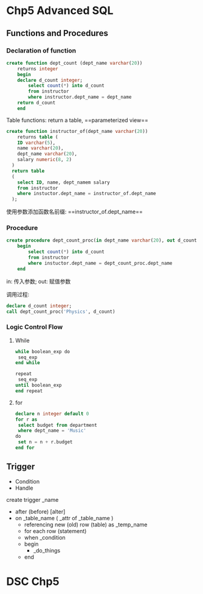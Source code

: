 # Chp5 Advanced SQL

## Functions and Procedures

### Declaration of function

```sql
create function dept_count (dept_name varchar(20))
	returns integer
	begin
	declare d_count integer;
		select count(*) into d_count
		from instructor
		where instructor.dept_name = dept_name
	return d_count
	end
```

Table functions: return a table, ==parameterized view==

```sql
create function instructor_of(dept_name varchar(20))
	returns table (
  	ID varchar(5),
    name varchar(20),
    dept_name varchar(20),
    salary numeric(8, 2)
  )
  return table 
  (
  	select ID, name, dept_namem salary
    from instructor
    where instuctor.dept_name = instructor_of.dept_name
  );
```

使用参数添加函数名前缀: ==instructor_of.dept_name==

### Procedure

```sql
create procedure dept_count_proc(in dept_name varchar(20), out d_count integer)
	begin 
		select count(*) into d_count
		from instructor
		where instuctor.dept_name = dept_count_proc.dept_name
	end
```

in: 传入参数; out: 赋值参数

调用过程:

```sql
declare d_count integer;
call dept_count_proc('Physics', d_count)
```

### Logic Control Flow

1. While

   ```sql
   while boolean_exp do
   	seq_exp
   end while
   
   repeat
    seq_exp
   until boolean_exp
   end repeat
   ```

   

2. for

   ```sql
   declare n integer default 0
   for r as 
   	select budget from department
   	where dept_name = 'Music'
   do 
   	set n = n + r.budget
   end for
   ```



## Trigger

- Condition
- Handle

create trigger _name 

- after (before) [alter] 
- on _table_name ( _attr of _table_name )
  - referencing new (old) row (table) as _temp_name 
  - for each row (statement)
  - when _condition
  - begin
    - _do_things
  - end

# DSC Chp5

